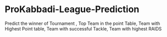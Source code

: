 # ProKabbadi-League-Prediction
Predict the winner of Tournament , Top Team in the point Table, Team with Highest Point table, Team with successful Tackle, Team with highest RAIDS
